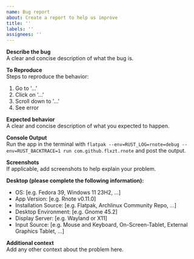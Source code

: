 ```yaml
---
name: Bug report
about: Create a report to help us improve
title: ''
labels: ''
assignees: ''
---
```


**Describe the bug**  
A clear and concise description of what the bug is.

**To Reproduce**  
Steps to reproduce the behavior:
1. Go to '...'
2. Click on '...'
3. Scroll down to '...'
4. See error

**Expected behavior**  
A clear and concise description of what you expected to happen.

**Console Output**  
Run the app in the terminal with `flatpak --env=RUST_LOG=rnote=debug --env=RUST_BACKTRACE=1 run com.github.flxzt.rnote`
and post the output.

**Screenshots**  
If applicable, add screenshots to help explain your problem.

**Desktop (please complete the following information):**  
 - OS: [e.g. Fedora 39, Windows 11 23H2, ...]
 - App Version: [e.g. Rnote v0.11.0]
 - Installation Source: [e.g. Flatpak, Archlinux Community Repo, ...]
 - Desktop Environment: [e.g. Gnome 45.2]
 - Display Server: [e.g. Wayland or X11]
 - Input Source: [e.g. Mouse and Keyboard, On-Screen-Tablet, External Graphics Tablet, ...]

**Additional context**  
Add any other context about the problem here.
